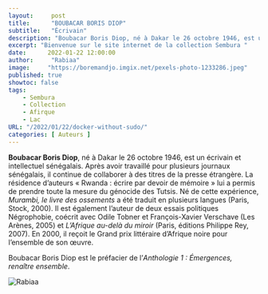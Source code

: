 ```yaml
---
layout:     post
title:      "BOUBACAR BORIS DIOP"
subtitle:   "Écrivain"
description: "Boubacar Boris Diop, né à Dakar le 26 octobre 1946, est un écrivain et intellectuel sénégalais. Après avoir travaillé pour plusieurs journaux sénégalais, il continue de collaborer à des titres de la presse étrangère. La résidence d’auteurs « Rwanda : écrire par devoir de mémoire » lui a permis de prendre toute la mesure du génocide des Tutsis. "
excerpt: "Bienvenue sur le site internet de la collection Sembura "
date:      2022-01-22 12:00:00
author:     "Rabiaa"
image:     "https://boremandjo.imgix.net/pexels-photo-1233286.jpeg"
published: true
showtoc: false 
tags:
    - Sembura
    - Collection
    - Afirque
    - Lac
URL: "/2022/01/22/docker-without-sudo/"
categories: [ Auteurs ]
---
```

**Boubacar Boris Diop**, né à Dakar le 26 octobre 1946, est un écrivain et intellectuel sénégalais. Après avoir travaillé pour plusieurs journaux sénégalais, il continue de collaborer à des titres de la presse étrangère. La résidence d’auteurs « Rwanda : écrire par devoir de mémoire » lui a permis de prendre toute la mesure du génocide des Tutsis. Né de cette expérience, *Murambi, le livre des ossements* a été traduit en plusieurs langues (Paris, Stock, 2000). Il est également l’auteur de deux essais politiques Négrophobie, coécrit avec Odile Tobner et François-Xavier Verschave (Les Arènes, 2005) et *L’Afrique au-delà du miroir* (Paris, éditions Philippe Rey, 2007). En 2000, il reçoit le Grand prix littéraire d’Afrique noire pour l’ensemble de son œuvre.

Boubacar Boris Diop est le préfacier de l’*Anthologie 1 : Émergences, renaître ensemble*.

![Rabiaa](https://boremandjo.imgix.net/Boubacar_Diop_IMG_2389.jpg)